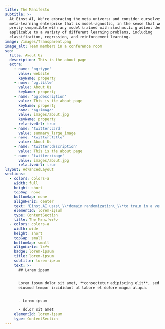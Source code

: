 ```yaml
---
title: The Manifesto
subtitle: >-
  At Einst.AI, We're embracing the meta universe and consider ourselves a
  meta-learning enterprise that is model-agnostic, in the sense that we're
  pretty compatible with any model trained with stochastic gradient descent and
  applicable to a variety of different learning problems, including
  classification, regression, and reinforcement learning.
image: /images/Transparent.png
image_alt: Team members in a conference room
seo:
  title: About Us
  description: This is the about page
  extra:
    - name: 'og:type'
      value: website
      keyName: property
    - name: 'og:title'
      value: About Us
      keyName: property
    - name: 'og:description'
      value: This is the about page
      keyName: property
    - name: 'og:image'
      value: images/about.jpg
      keyName: property
      relativeUrl: true
    - name: 'twitter:card'
      value: summary_large_image
    - name: 'twitter:title'
      value: About Us
    - name: 'twitter:description'
      value: This is the about page
    - name: 'twitter:image'
      value: images/about.jpg
      relativeUrl: true
layout: AdvancedLayout
sections:
  - colors: colors-a
    width: full
    height: short
    topGap: none
    bottomGap: none
    alignHoriz: center
    text: "Einst.AI uses\_\\*domain randomization\_\\*to train in a very diverse set of simulated environments that enables transfer to the real world. Domain randomization is the extension of data augmentation, which has been used in computer vision since the inception of convolutional networks, from data sets to simulators. Randomizing many aspects of the simulation that do not match the real world forces the learned model to be robust to these variations.\n\n*Distractions*\_can look technically similar to domain randomization but distractions are part of the problem that the agent has to solve rather than part of the solution. As a result, the agent does not have control over distractions, i.e. cannot affect these distractions, cannot arbitrarily sample more of them, and has to handle them during evaluation.\n\nThe magnitude of each distraction type can be controlled by a “difficulty magnitude” scalar between 0 and 1. Distractions can be set to either change during episodes or change only between episodes, which we will refer to as\_\\*dynamic\_\\*and\_\\*static\_\\*settings, respectively.\n\n# Transformer Models with IMAGINATION\n\nDifferent from such a database-dependent tree encoding, our zero-shot encoding uses a filtered stateless hash-tree-based encoding where features of nodes are database-independent (i.e., they can be derived from any database at hand). As a result, queries over different databases can be expressed as input to einst.ai. Domain randomization is the extension of data augmentation, which has been used in computer vision since the inception of convolutional networks \\[17], from data sets to simulators. Randomizing many aspects of the simulation that do not match the real world forces the learned model to be robust to these variations.\n\n*Distractions*, which this paper focuses on, can look techni- cally similar to domain randomization but distractions as we define them here are part of the problem that the agent has to solve rather than part of the solution. As a result, the agent does not have control over distractions, i.e. cannot affect these distractions, cannot arbitrarily sample more of them, and has to handle them during evaluation.\n\n### IMAGIN8\n\nOne crucial aspect of zero-shot models is to decide what should be learned by the models to fulfill its core promise and when to separate concerns. For example, workload-driven approaches often prefer end-to-end learning which captures both data-and system-characteristics in a single model. However, this results in models that do not generalize to new databases with different data characteristics. Domain randomization is the extension of data augmentation, which has been used in computer vision since the inception of convolutional networks \\[17], from data sets to simulators. Randomizing many aspects of the simulation that do not match the real world forces the learned model to be robust to these variations.\n\n*Distractions*, which this paper focuses on, can look techni- cally similar to domain randomization but distractions as we define them here are part of the problem that the agent has to solve rather than part of the solution. As a result, the agent does not have control over distractions, i.e. cannot affect these distractions, cannot arbitrarily sample more of them, and has to handle them during evaluation.\n\n## Model Agnostic VIN\n\nOur main contribution came about with DEJA, a DARPA funded project which we participaterd in and achiebed notoriety. DEJA is built with Unity3D it comprises a MMORPG that requires users to engage in deep meditation, it even forces individuals to leave the phone on a flat surface while the meditation takes place and is measured as such. Our first experiment domain is a synthetic grid-world with randomly placed obstacles, in which the observation includes the position of the agent, and also an image of the map of obstacles and goal position. Figure 3 shows two random instances of such a grid-world of size\_16\_×\_16. We conjecture that by learning the optimal policy for several instances of this domain, a VIN policy would learn the planning computation required to solve a new, unseen, task.\n\n## Practical Distributed Deep Neural Networks and Transformers-as-a-Service\n\nWe deployed an einst.ai instance along with a paralley run database instance via EinsteinDB's MilevaDB and FIDel with BerolinaSQL oversought by NEO and LUX-MARINA. The grid powered by LMDB (BerkeleyDB) and MilevaDB, with a size of 49GB on single node server with 4 cores, 32GB of RAM generated 1,\_000 random query instances out of these 99 templates and placed them in a random order in the execution queue. The benchmark includes 165 tables and indexes, and the number of blocks for each of these ranged between 100 and 130,\_0000. However, after downsizing both the query vector and buffer state bitmaps, our representation vectors have a size of 165×1,000, including index tables. We run our experiments on BerolinaSQL with a shared buffer pool size of 2GB.1\_For each query, we collect its query plan without executing the query by using the\_EXPLAIN\_command.\n\n> \"Imagination is More Important Than Knowledge.” - Albert Einstein\n\n#### Service Level Agreements (SLAs) as Policy: Real World Applications\n\nWe assume that there is an underlying\_\\*state\_\\*s\_(e.g. xy-locations of objects in a game), whose features may be very well structured, but that this state has been projected to a high dimensional observation space by\_Improving raw workload latency, Integrating query priorities and customizable Service Level Agreements (SLAs) into einst.ai by modifying the reward signal could result in a buffer-aware and SLA- compliant scheduler.\n\nTo improve the latency for skew queries, einst.ai augments the training data with access frequencies. To address the slow model re-training when data distribution shifts, einst.ai caches the previously-trained models and incrementally fine-tunes them for similar access patterns and data distribution. EinstAI improves the query latency by 45.1% and reduces the model re-training time to 1/20.\n\nWorkload-aware performance tuning is widely used in cloud databases like Amazon Redshift. Like Redshift, einst.ai trains prediction models on each cluster so that the decisions are optimal for the workload served by that cluster. To have a better prediction quality and account for drift, the underlying models are refreshed periodically. The models predict the query execution time and memory usage for each query in the workload. With this knowledge, the workload manager, einst.ai, makes scheduling and resource allocation decisions wisely. For example, einst.ai assigns the right amount of memory to queries to fully utilize resources and schedules short-running queries before longer queries in terms of the execution time. In addition, when long running queries with large amount of resource usage block incoming short queries, EinstAI will preempt the long running queries to make room for short queries. Furthermore, when the workload is heavy and the current cluster resources are fully utilized, einst.aiwill automatically scale queries out to new clusters.\n"
    elementId: lorem-ipsum
    type: ContentSection
    title: The Manifesto
  - colors: colors-a
    width: wide
    height: short
    topGap: small
    bottomGap: small
    alignHoriz: left
    badge: lorem-ipsum
    title: lorem-ipsum
    subtitle: lorem-ipsum
    text: >-
      ## Lorem ipsum


      Lorem ipsum dolor sit amet, **consectetur adipiscing elit**, sed do
      eiusmod tempor incididunt ut labore et dolore magna aliqua.


      - Lorem ipsum

      - dolor sit amet
    elementId: lorem-ipsum
    type: ContentSection
---
```

